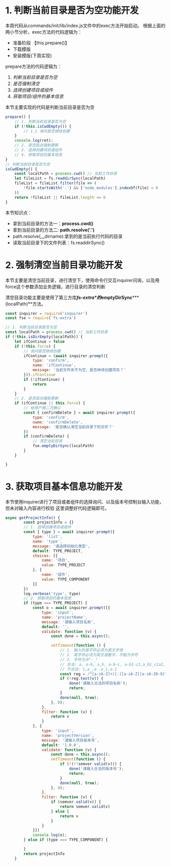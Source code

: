 # 1. 判断当前目录是否为空功能开发

本周代码从commands/init/lib/index.js文件中的exec方法开始启动。 根据上面的两小节分析，exec方法的代码逻辑为：

- 准备阶段 【this.prepare()】
- 下载模版
- 安装模版(下周实现)

prepare方法的代码逻辑为：

1. *判断当前目录是否为空*
2. *是否强制清空*
3. *选择创建项目或组件*
4. *获取项目/组件的基本信息*

本节主要实现的代码是判断当前目录是否为空

```javascript
prepare() {
    // 1. 判断当前目录是否为空
    if (!this.isCwdEmpty()) {
        // 1.1 询问是否继续创建
    }
    console.log(ret);
    // 2. 是否启动强制更新
    // 3. 选择创建项目或组件
    // 4. 获取项目的基本信息
}
// 判断当前目录是否为空
isCwdEmpty() {
    const localPath = process.cwd() // 当前工作目录
    let fileList = fs.readdirSync(localPath)
    fileList = fileList.filter(file => (
        !file.startsWith('.') && ['node_modules'].indexOf(file) < 0
    ))
    return !fileList || fileList.length <= 0
}
```

本节知识点：

- 拿到当前目录的方法一：**process.cwd()**
- 拿到当前目录的方法二: **path.resolve('.')**
- path.resolve(__dirname):拿到的是当前执行代码的目录
- 读取当前目录下的文件列表：fs.readdirSync()

# 2. 强制清空当前目录功能开发

本节主要是清空当前目录，进行清空下，使用命令行交互inquirer问询，以及用 force这个参数添加业务逻辑，进行目录的清空判断

清空目录功能主要是使用了第三方库***fs-extra\***的***emptyDirSync*****(localPath)**方法。

```javascript
const inquirer = require('inquirer')
const fse = require('fs-extra')

// 1. 判断当前目录是否为空
const localPath = process.cwd() // 当前工作目录
if (!this.isDirEmpty(localPath)) {
    let ifContinue = false
    if (!this.force) {
        // 询问是否继续创建
        ifContinue = (await inquirer.prompt({
            type: 'confirm',
            name: 'ifContinue',
            message: '当前文件夹不为空，是否继续创建项目？'
        })).ifContinue
        if (!ifContinue) {
            return
        }
    }
    // 2. 是否启动强制更新
    if (ifContinue || this.force) {
        // 给用户做二次确认
        const { confirmDelete } = await inquirer.prompt({
            type: 'confirm',
            name: 'confirmDelete',
            message: '是否确认清空当前目录下的文件？'
        })
        if (confirmDelete) {
            // 清空当前目录
            fse.emptyDirSync(localPath)
        }
    }

}
```

# 3. 获取项目基本信息功能开发

本节使用inquirer进行了项目或者组件的选择询问、以及版本号控制台输入功能，但未对输入内容进行校验 这里调整好代码逻辑即可。

```javascript
async getProjectInfo() {
        const projectInfo = {}
        // 1. 选择创建项目或组件
        const { type } = await inquirer.prompt({
            type: 'list',
            name: 'type',
            message: '请选择初始化类型',
            default: TYPE_PROJECT,
            choices: [{
                name: '项目',
                value: TYPE_PROJECT
            }, {
                name: '组件',
                value: TYPE_COMPONENT
            }]
        })
        log.verbose('type', type)
        // 2. 获取项目的基本信息
        if (type === TYPE_PROJECT) {
            const o = await inquirer.prompt([{
                type: 'input',
                name: 'projectName',
                message: '请输入项目名称',
                default: '',
                validate: function (v) {
                    const done = this.async();

                    setTimeout(function () {
                        // 1. 输入的首字符必须为英文字母
                        // 2. 尾字符必须为英文或数字，不能为字符
                        // 3. 字符允许"-_"
                        // 合法: a, a-b, a_b, a-b-c, a-b1-c1,a_b1_c1a1,a1,a1-b1-c1, a1_b1_c1
                        // 不合法: 1,a_,a-.a_1,a-1
                        const reg = /^[a-zA-Z]+([-][a-zA-Z][a-zA-Z0-9]*|[_][a-zA-Z][a-zA-Z0-9]*|[a-zA-Z0-9])*$/
                        if (!reg.test(v)) {
                            done('请输入合法的项目名称');
                            return;
                        }
                        done(null, true);
                    }, 0);
                },
                filter: function (v) {
                    return v
                }
            }, {
                type: 'input',
                name: 'projectVersion',
                message: '请输入项目版本号',
                default: '1.0.0',
                validate: function (v) {
                    const done = this.async();
                    setTimeout(function () {
                        if (!(!!semver.valid(v))) {
                            done('请输入合法的版本号');
                            return;
                        }
                        done(null, true);
                    }, 0);
                },
                filter: function (v) {
                    if (semver.valid(v)) {
                        return semver.valid(v)
                    } else {
                        return v
                    }
                }
            }])
            console.log(o);
        } else if (type === TYPE_COMPONENT) {

        }
        return projectInfo
    }
```


